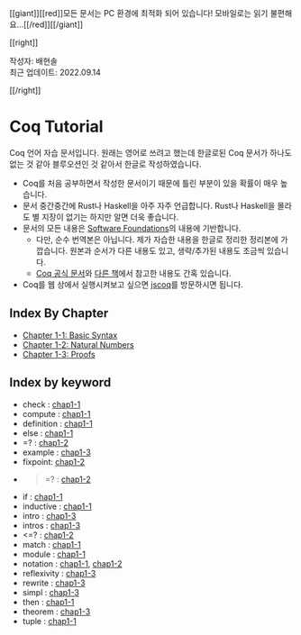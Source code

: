 [[giant]][[red]]모든 문서는 PC 환경에 최적화 되어 있습니다! 모바일로는 읽기 불편해요...[[/red]][[/giant]]

[[right]]

작성자: 배현솔\
최근 업데이트: 2022.09.14

[[/right]]

# Coq Tutorial

Coq 언어 자습 문서입니다. 원래는 영어로 쓰려고 했는데 한글로된 Coq 문서가 하나도 없는 것 같아 블루오션인 것 같아서 한글로 작성하였습니다.

- Coq를 처음 공부하면서 작성한 문서이기 때문에 틀린 부분이 있을 확률이 매우 높습니다.
- 문서 중간중간에 Rust나 Haskell을 아주 자주 언급합니다. Rust나 Haskell을 몰라도 별 지장이 없기는 하지만 알면 더욱 좋습니다.
- 문서의 모든 내용은 [Software Foundations](https://softwarefoundations.cis.upenn.edu/)의 내용에 기반합니다.
  - 다만, 순수 번역본은 아닙니다. 제가 자습한 내용을 한글로 정리한 정리본에 가깝습니다. 원본과 순서가 다른 내용도 있고, 생략/추가된 내용도 조금씩 있습니다.
  - [Coq 공식 문서](https://coq.inria.fr/refman/index.html)와 [다른 책](http://adam.chlipala.net/cpdt/)에서 참고한 내용도 간혹 있습니다.
- Coq를 웹 상에서 실행시켜보고 싶으면 [jscoq](https://coq.vercel.app/scratchpad.html)를 방문하시면 됩니다.

## Index By Chapter

- [Chapter 1-1: Basic Syntax](Chap1-1.html)
- [Chapter 1-2: Natural Numbers](Chap1-2.html)
- [Chapter 1-3: Proofs](Chap1-3.html)

## Index by keyword

- check : [chap1-1](Chap1-1.html#keywordcheck)
- compute : [chap1-1](Chap1-1.html#keywordcompute)
- definition : [chap1-1](Chap1-1.html#keyworddefinition)
- else : [chap1-1](Chap1-1.html#keywordif)
- =? : [chap1-2](Chap1-2.html#operatoreqb)
- example : [chap1-3](Chap1-3.html#keywordexample)
- fixpoint: [chap1-2](Chap1-2.html#keywordfixpoint)
- >=? : [chap1-2](Chap1-2.html#operatorgeb)
- if : [chap1-1](Chap1-1.html#keywordif)
- inductive : [chap1-1](Chap1-1.html#keywordinductive)
- intro : [chap1-3](Chap1-3.html#keywordintro)
- intros : [chap1-3](Chap1-3.html#keywordintros)
- <=? : [chap1-2](Chap1-2.html#operatorleb)
- match : [chap1-1](Chap1-1.html#keyworddefinition)
- module : [chap1-1](Chap1-1.html#keywordmodule)
- notation : [chap1-1](Chap1-1.html#keywordnotation), [chap1-2](Chap1-2.html#keywordnotation2)
- reflexivity : [chap1-3](Chap1-3.html#keywordreflexivity)
- rewrite : [chap1-3](Chap1-3.html#keywordrewrite)
- simpl : [chap1-3](Chap1-3.html#keywordsimpl)
- then : [chap1-1](Chap1-1.html#keywordif)
- theorem : [chap1-3](Chap1-3.html#keywordtheorem)
- tuple : [chap1-1](Chap1-1.html#concepttuple)
